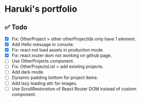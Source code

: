 # Haruki's portfolio

## ✅ Todo

- [x] Fix: OtherProject > other otherProjectIds only have 1 element.
- [x] Add Hello message in console.
- [x] Fix: react not load assets in production mode.
- [x] Fix: react router dom not working on github page.
- [ ] Use OtherProjects component.
- [ ] Fix: OtherProjectsList > add existing projects.
- [ ] Add dark mode.
- [ ] Dynamic padding bottom for project items.
- [ ] Add lazy loading attr for images.
- [ ] Use ScrollRestoration of React Router DOM instead of custom component.
